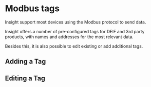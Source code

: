 # Modbus tags

Insight support most devices using the Modbus protocol to send data.

Insight offers a number of pre-configured tags for DEIF and 3rd party products, with names and addresses for the most relevant data. 

Besides this, it is also possible to edit existing or add additional tags. 

## Adding a Tag

## Editing a Tag



